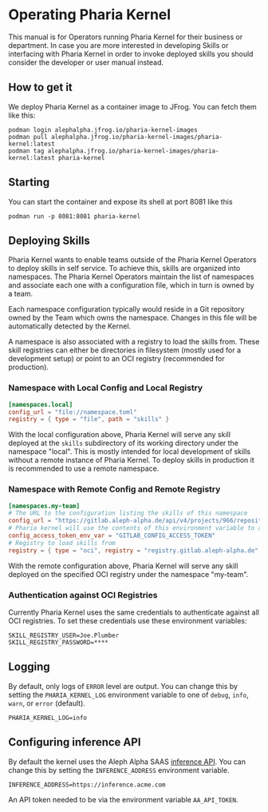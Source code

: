 # Operating Pharia Kernel

This manual is for Operators running Pharia Kernel for their business or department. In case you are more interested in developing Skills or interfacing with Pharia Kernel in order to invoke deployed skills you should consider the developer or user manual instead.

## How to get it

We deploy Pharia Kernel as a container image to JFrog. You can fetch them like this:

```shell
podman login alephalpha.jfrog.io/pharia-kernel-images
podman pull alephalpha.jfrog.io/pharia-kernel-images/pharia-kernel:latest
podman tag alephalpha.jfrog.io/pharia-kernel-images/pharia-kernel:latest pharia-kernel
```

## Starting

You can start the container and expose its shell at port 8081 like this

```shell
podman run -p 8081:8081 pharia-kernel
```

## Deploying Skills

Pharia Kernel wants to enable teams outside of the Pharia Kernel Operators to deploy skills in self service. To achieve this, skills are organized into namespaces. The Pharia Kernel Operators maintain the list of namespaces and associate each one with a configuration file, which in turn is owned by a team.

Each namespace configuration typically would reside in a Git repository owned by the Team which owns the namespace. Changes in this file will be automatically detected by the Kernel.

A namespace is also associated with a registry to load the skills from. These skill registries can either be directories in filesystem (mostly used for a development setup) or point to an OCI registry (recommended for production).

### Namespace with Local Config and Local Registry

```toml
[namespaces.local]
config_url = "file://namespace.toml"
registry = { type = "file", path = "skills" }
```

With the local configuration above, Pharia Kernel will serve any skill deployed at the `skills` subdirectory of its working directory under the namespace "local". This is mostly intended for local development of skills without a remote instance of Pharia Kernel. To deploy skills in production it is recommended to use a remote namespace.

### Namespace with Remote Config and Remote Registry

```toml
[namespaces.my-team]
# The URL to the configuration listing the skills of this namespace
config_url = "https://gitlab.aleph-alpha.de/api/v4/projects/966/repository/files/config.toml/raw?ref=main"
# Pharia kernel will use the contents of this environment variable to access (authorize) the above URL
config_access_token_env_var = "GITLAB_CONFIG_ACCESS_TOKEN"
# Registry to load skills from
registry = { type = "oci", registry = "registry.gitlab.aleph-alpha.de", repository = "engineering/pharia-skills/skills" }
```


With the remote configuration above, Pharia Kernel will serve any skill deployed on the specified OCI registry under the namespace "my-team".

### Authentication against OCI Registries

Currently Pharia Kernel uses the same credentials to authenticate against all OCI registries. To set these credentials use these environment variables:

```shell
SKILL_REGISTRY_USER=Joe.Plumber
SKILL_REGISTRY_PASSWORD=****
```

## Logging

By default, only logs of `ERROR` level are output. You can change this by setting the `PHARIA_KERNEL_LOG` environment variable to one of `debug`, `info`, `warn`, or `error` (default).

```shell
PHARIA_KERNEL_LOG=info
```

## Configuring inference API

By default the kernel uses the Aleph Alpha SAAS [inference API](https://api.aleph-alpha.com). You can change this by setting the `INFERENCE_ADDRESS` environment variable.

```shell
INFERENCE_ADDRESS=https://inference.acme.com
```

An API token needed to be via the environment variable `AA_API_TOKEN`.
